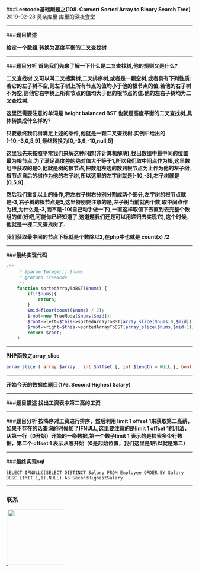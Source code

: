 
###**Leetcode基础刷题之(108. Convert Sorted Array to Binary Search Tree)**
2019-02-28 吴亲库里 库里的深夜食堂
****
###**题目描述**

**给定一个数组,转换为高度平衡的二叉查找树**
****

###**题目分析**
**首先我们先来了解一下什么是二叉查找树,他的规则又是什么?**



**二叉查找树,又可以叫二叉搜索树,二叉排序树,或者是一颗空树,或者具有下列性质:若它的左子树不空,则左子树上所有节点的值均小于他的根节点的值,若他的右子树不为空,则他它右字树上所有节点的值均大于他的根节点的值.他的左右子树均为二叉查找树.**



**这里还需要注意的单词是 height balanced BST 也就是高度平衡的二叉查找树,具体转换成什么样的?**



**只要最终我们树满足上述的条件,他就是一颗二叉查找树.实例中给出的[-10,-3,0,5,9],最终转换为[0,-3,9,-10,null,5]**



**这里我先来按照平常我们来解这种问题(非计算机解决),找出数组中最中间的位置最为根节点,为了满足高度差的绝对值大于等于1,所以我们取中间点作为根,这里数组中获取的是0,他就是树的根节点,把数组左边的数到根节点为止作为他的左子树,根节点自后的树作为他的右子树,所以这里的左字树就是[-10,-3],右子树就是[0,5,9].**



**然后我们重复以上的操作,将左右子树右分别分割成两个部分,左字树的根节点就是-3,右子树的根节点是5,这里特别要注意的是,左子树当前就两个数,取中间点作为根,为什么是-3,而不是-10(自己动手做一下),一直这样取值下去直到去完整个数组的值(好吧,可能你已经知道了,这道题我们还是可以用递归去实现它),这个时候,他就是一棵二叉查找树了.**



**我们获取最中间的节点下标就是个数除以2,在php中也就是 count(x) /2**

****

###**最终实现代码**

```php
/**
     * @param Integer[] $nums
     * @return TreeNode
     */
    function sortedArrayToBST($nums) {
        if(!$nums){
            return;
        }
        $mid=floor(count($nums) / 2);
        $root=new TreeNode($nums[$mid]);
        $root->left=$this->sortedArrayToBST(array_slice($nums,0,$mid));
        $root->right=$this->sortedArrayToBST(array_slice($nums,$mid+1));
        return $root;
    }
```
   ****
**PHP函数之array_slice**
```php
array_slice ( array $array , int $offset [, int $length = NULL [, bool $preserve_keys = FALSE ]] ) : array
```
****

**开始今天的数据库题目(176. Second Highest Salary)**
****

###**题目描述**
**找出工资表中第二高的工资**
****
###**题目分析**
**按降序对工资进行排序，然后利用 limit 1 offset 1来获取第二高薪，如果不存在的话查询的时候加了IFNULL,这里要注意的是limit 1 offset 1的用法，从第一行（0开始）开始的一条数据,第一个数子limit 1 表示的是检索多少行数据，第二个 offset 1 表示从哪开始（0是起始位置，我们这里是1所以就是第二）**
****

###**最终实现sql**
```mysql
SELECT IFNULL((SELECT DISTINCT Salary FROM Employee ORDER BY Salary DESC LIMIT 1,1),NULL) AS SecondHighestSalary
```
****

### 联系

<a href="https://github.com/wuqinqiang/">
​    <img src="https://github.com/wuqinqiang/Lettcode-php/blob/master/qrcode_for_gh_c194f9d4cdb1_430.jpg" width="150px" height="150px">
</a> 

 